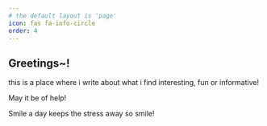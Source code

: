 ```yaml
---
# the default layout is 'page'
icon: fas fa-info-circle
order: 4
---
```


## Greetings~! 
 this is a place where i write about what i find interesting, fun or informative!

May it be of help!


Smile a day keeps the stress away so smile!





<!-- > Add Markdown syntax content to file `_tabs/about.md`{: .filepath } and it will show up on this page.
{: .prompt-tip } -->
